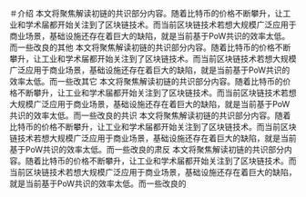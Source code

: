＃介绍
本文将聚焦解读初链的共识部分内容。随着比特币的价格不断攀升，让工业和学术届都开始关注到了区块链技术。而当前区块链技术若想大规模广泛应用于商业场景，基础设施还存在着巨大的缺陷，就是当前基于PoW共识的效率太低。
而一些改良的其他
本文将聚焦解读初链的共识部分内容。随着比特币的价格不断攀升，让工业和学术届都开始关注到了区块链技术。而当前区块链技术若想大规模广泛应用于商业场景，基础设施还存在着巨大的缺陷，就是当前基于PoW共识的效率太低。而一些改其它
本文将聚焦解读初链的共识部分内容。随着比特币的价格不断攀升，让工业和学术届都开始关注到了区块链技术。而当前区块链技术若想大规模广泛应用于商业场景，基础设施还存在着巨大的缺陷，就是当前基于PoW共识的效率太低。而一些改良的共识
本文将聚焦解读初链的共识部分内容。随着比特币的价格不断攀升，让工业和学术届都开始关注到了区块链技术。而当前区块链技术若想大规模广泛应用于商业场景，基础设施还存在着巨大的缺陷，就是当前基于PoW共识的效率太低。而一些改良的肃反
本文将聚焦解读初链的共识部分内容。随着比特币的价格不断攀升，让工业和学术届都开始关注到了区块链技术。而当前区块链技术若想大规模广泛应用于商业场景，基础设施还存在着巨大的缺陷，就是当前基于PoW共识的效率太低。而一些改良的

